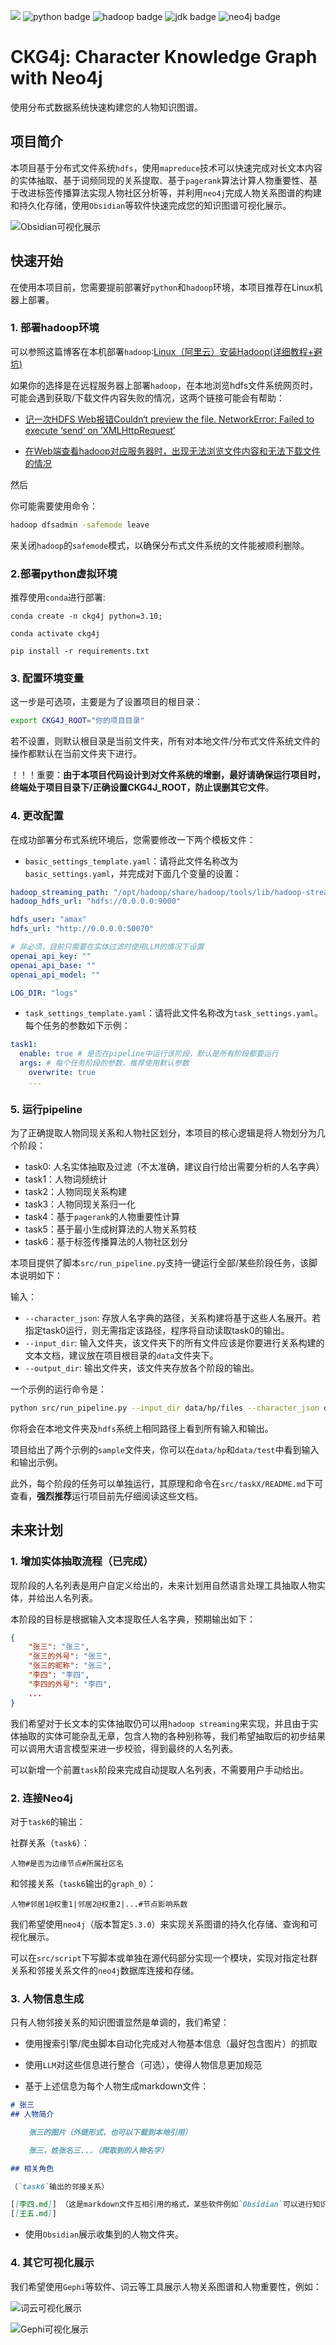 ![](media/logo.png)
![python badge](https://img.shields.io/badge/python-3.10-blue)
![hadoop badge](https://img.shields.io/badge/hadoop-3.1.3-orange)
![jdk badge](https://img.shields.io/badge/jdk-1.8-yellow)
![neo4j badge](https://img.shields.io/badge/neo4j-5.3.0-red)

# CKG4j: Character Knowledge Graph with Neo4j

使用分布式数据系统快速构建您的人物知识图谱。

## 项目简介
本项目基于分布式文件系统`hdfs`，使用`mapreduce`技术可以快速完成对长文本内容的实体抽取、基于词频同现的关系提取、基于`pagerank`算法计算人物重要性、基于改进标签传播算法实现人物社区分析等，并利用`neo4j`完成人物关系图谱的构建和持久化存储，使用`Obsidian`等软件快速完成您的知识图谱可视化展示。

![Obsidian可视化展示](media/hp.png)

## 快速开始
在使用本项目前，您需要提前部署好`python`和`hadoop`环境，本项目推荐在Linux机器上部署。

### 1. 部署hadoop环境

可以参照这篇博客在本机部署`hadoop`:[Linux（阿里云）安装Hadoop(详细教程+避坑)](https://blog.csdn.net/qq_47831505/article/details/123806514)

如果你的选择是在远程服务器上部署`hadoop`，在本地浏览hdfs文件系统网页时，可能会遇到获取/下载文件内容失败的情况，这两个链接可能会有帮助：
+ [记一次HDFS Web报错Couldn‘t preview the file. NetworkError: Failed to execute ‘send‘ on ‘XMLHttpRequest‘](https://blog.csdn.net/llwy1428/article/details/112168574)


+ [在Web端查看hadoop对应服务器时，出现无法浏览文件内容和无法下载文件的情况](https://blog.csdn.net/blcurtain/article/details/119797137)

然后

你可能需要使用命令：
```bash
hadoop dfsadmin -safemode leave
```
来关闭`hadoop`的`safemode`模式，以确保分布式文件系统的文件能被顺利删除。
### 2.部署python虚拟环境

推荐使用`conda`进行部署:

```
conda create -n ckg4j python=3.10;

conda activate ckg4j

pip install -r requirements.txt
```

### 3. 配置环境变量

这一步是可选项，主要是为了设置项目的根目录：
```bash
export CKG4J_ROOT="你的项目目录"
```
若不设置，则默认根目录是当前文件夹，所有对本地文件/分布式文件系统文件的操作都默认在当前文件夹下进行。

！！！重要：**由于本项目代码设计到对文件系统的增删，最好请确保运行项目时，终端处于项目目录下/正确设置CKG4J_ROOT，防止误删其它文件**。

### 4. 更改配置

在成功部署分布式系统环境后，您需要修改一下两个模板文件：

+ `basic_settings_template.yaml`：请将此文件名称改为`basic_settings.yaml`，并完成对下面几个变量的设置：
```yaml
hadoop_streaming_path: "/opt/hadoop/share/hadoop/tools/lib/hadoop-streaming-3.1.3.jar"
hadoop_hdfs_url: "hdfs://0.0.0.0:9000"

hdfs_user: "amax"
hdfs_url: "http://0.0.0.0:50070"

# 非必须，目前只需要在实体过滤时使用LLM的情况下设置
openai_api_key: ""
openai_api_base: ""
openai_api_model: ""

LOG_DIR: "logs"
```

+ `task_settings_template.yaml`：请将此文件名称改为`task_settings.yaml`。每个任务的参数如下示例：
```yaml
task1:
  enable: true # 是否在pipeline中运行该阶段，默认是所有阶段都要运行
  args: # 每个任务阶段的参数，推荐使用默认参数
    overwrite: true
    ...
```

### 5. 运行pipeline

为了正确提取人物同现关系和人物社区划分，本项目的核心逻辑是将人物划分为几个阶段：

+ task0: 人名实体抽取及过滤（不太准确，建议自行给出需要分析的人名字典）
+ task1：人物词频统计
+ task2：人物同现关系构建
+ task3：人物同现关系归一化
+ task4：基于`pagerank`的人物重要性计算
+ task5：基于最小生成树算法的人物关系剪枝
+ task6：基于标签传播算法的人物社区划分

本项目提供了脚本`src/run_pipeline.py`支持一键运行全部/某些阶段任务，该脚本说明如下：

输入：
+ `--character_json`: 存放人名字典的路径，关系构建将基于这些人名展开。若指定task0运行，则无需指定该路径，程序将自动读取task0的输出。
+ `--input_dir`: 输入文件夹，该文件夹下的所有文件应该是你要进行关系构建的文本文档，建议放在项目根目录的`data`文件夹下。
+ `--output_dir`: 输出文件夹，该文件夹存放各个阶段的输出。

一个示例的运行命令是：
```bash
python src/run_pipeline.py --input_dir data/hp/files --character_json data/hp/character.json --output_dir data/hp/output
```

你将会在本地文件夹及`hdfs`系统上相同路径上看到所有输入和输出。

项目给出了两个示例的`sample`文件夹，你可以在`data/hp`和`data/test`中看到输入和输出示例。

此外，每个阶段的任务可以单独运行，其原理和命令在`src/taskX/README.md`下可查看，**强烈推荐**运行项目前先仔细阅读这些文档。

## 未来计划

### 1. 增加实体抽取流程（已完成）

现阶段的人名列表是用户自定义给出的，未来计划用自然语言处理工具抽取人物实体，并给出人名列表。

本阶段的目标是根据输入文本提取任人名字典，预期输出如下：
```json
{
    "张三": "张三",
    "张三的外号": "张三",
    "张三的昵称": "张三",
    "李四": "李四",
    "李四的外号": "李四",
    ...
}
```

我们希望对于长文本的实体抽取仍可以用`hadoop streaming`来实现，并且由于实体抽取的实体可能杂乱无章，包含人物的各种别称等，我们希望抽取后的初步结果可以调用大语言模型来进一步校验，得到最终的人名列表。

可以新增一个前置`task`阶段来完成自动提取人名列表，不需要用户手动给出。

### 2. 连接Neo4j
对于`task6`的输出：

社群关系（`task6`）：
```
人物#是否为边缘节点#所属社区名
```

和邻接关系（`task6`输出的`graph_0`）：
```
人物#邻居1@权重1|邻居2@权重2|...#节点影响系数
```

我们希望使用`neo4j`（版本暂定`5.3.0`）来实现关系图谱的持久化存储、查询和可视化展示。

可以在`src/script`下写脚本或单独在源代码部分实现一个模块，实现对指定社群关系和邻接关系文件的`neo4j`数据库连接和存储。

### 3. 人物信息生成

只有人物邻接关系的知识图谱显然是单调的，我们希望：

+ 使用搜索引擎/爬虫脚本自动化完成对人物基本信息（最好包含图片）的抓取

+ 使用`LLM`对这些信息进行整合（可选），使得人物信息更加规范

+ 基于上述信息为每个人物生成markdown文件：
```markdown
# 张三
## 人物简介

    张三的图片（外链形式，也可以下载到本地引用）

    张三，姓张名三...（爬取到的人物名字）

## 相关角色

（`task6`输出的邻接关系）

[[李四.md]] （这是markdown文件互相引用的格式，某些软件例如`Obsidian`可以进行知识图谱渲染）
[[王五.md]]
```

+ 使用`Obsidian`展示收集到的人物文件夹。

### 4. 其它可视化展示

我们希望使用`Gephi`等软件、词云等工具展示人物关系图谱和人物重要性，例如：

![词云可视化展示](media/word_cloud.png)

![Gephi可视化展示](media/gephi.png)